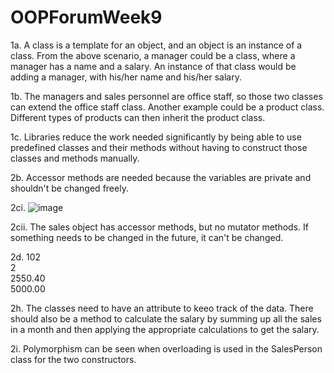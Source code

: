 # OOPForumWeek9
1a. A class is a template for an object, and an object is an instance of a class. From the above scenario, a manager could be a class, where a manager has a name and a salary. An instance of that class would be adding a manager, with his/her name and his/her salary.  
  
1b. The managers and sales personnel are office staff, so those two classes can extend the office staff class. Another example could be a product class. Different types of products can then inherit the product class.  
  
1c. Libraries reduce the work needed significantly by being able to use predefined classes and their methods without having to construct those classes and methods manually.  
  
2b. Accessor methods are needed because the variables are private and shouldn't be changed freely.  
  
2ci. ![image](https://github.com/BrandonSalimTheHuman/OOPForumWeek9/assets/114371928/aa13228f-44d7-4046-bda0-e6779712b0c7)  
  
2cii. The sales object has accessor methods, but no mutator methods. If something needs to be changed in the future, it can't be changed.  
  
2d. 
102  
2  
2550.40  
5000.00  
  
2h. The classes need to have an attribute to keeo track of the data. There should also be a method to calculate the salary by summing up all the sales in a month and then applying the appropriate calculations to get the salary.  
  
2i. Polymorphism can be seen when overloading is used in the SalesPerson class for the two constructors.
